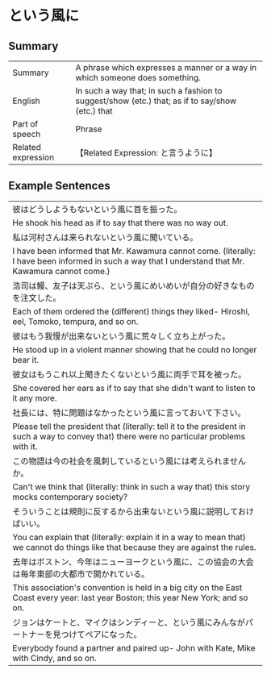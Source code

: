 # という風に

## Summary

<table><tr>   <td>Summary</td>   <td>A phrase which expresses a manner or a way in which someone does something.</td></tr><tr>   <td>English</td>   <td>In such a way that; in such a fashion to suggest/show (etc.) that; as if to say/show (etc.) that</td></tr><tr>   <td>Part of speech</td>   <td>Phrase</td></tr><tr>   <td>Related expression</td>   <td>【Related Expression: と言うように】</td></tr></table>

## Example Sentences

<table><tr><td>彼はどうしようもないという風に首を振った。</td></tr><tr><td>He shook his head as if to say that there was no way out.</td></tr><tr><td>私は河村さんは来られないという風に聞いている。</td></tr><tr><td>I have been informed that Mr. Kawamura cannot come. (literally: I have been informed in such a way that I understand that Mr. Kawamura cannot come.)</td></tr><tr><td>浩司は鰻、友子は天ぷら、という風にめいめいが自分の好きなものを注文した。</td></tr><tr><td>Each of them ordered the (different) things they liked- Hiroshi, eel, Tomoko, tempura, and so on.</td></tr><tr><td>彼はもう我慢が出来ないという風に荒々しく立ち上がった。</td></tr><tr><td>He stood up in a violent manner showing that he could no longer bear it.</td></tr><tr><td>彼女はもうこれ以上聞きたくないという風に両手で耳を被った。</td></tr><tr><td>She covered her ears as if to say that she didn't want to listen to it any more.</td></tr><tr><td>社長には、特に問題はなかったという風に言っておいて下さい。</td></tr><tr><td>Please tell the president that (literally: tell it to the president in such a way to convey that) there were no particular problems with it.</td></tr><tr><td>この物語は今の社会を風刺しているという風には考えられませんか。</td></tr><tr><td>Can't we think that (literally: think in such a way that) this story mocks contemporary society?</td></tr><tr><td>そういうことは規則に反するから出来ないという風に説明しておけばいい。</td></tr><tr><td>You can explain that (literally: explain it in a way to mean that) we cannot do things like that because they are against the rules.</td></tr><tr><td>去年はボストン、今年はニューヨークという風に、この協会の大会は毎年東部の大都市で開かれている。</td></tr><tr><td>This association's convention is held in a big city on the East Coast every year: last year Boston; this year New York; and so on.</td></tr><tr><td>ジョンはケートと、マイクはシンディーと、という風にみんながパートナーを見つけてペアになった。</td></tr><tr><td>Everybody found a partner and paired up- John with Kate, Mike with Cindy, and so on.</td></tr></table>

